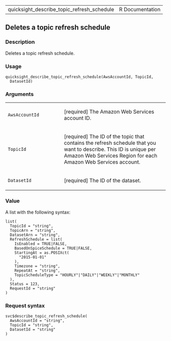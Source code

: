 <table style="width: 100%;">
<tbody>
<tr class="odd">
<td>quicksight_describe_topic_refresh_schedule</td>
<td style="text-align: right;">R Documentation</td>
</tr>
</tbody>
</table>

## Deletes a topic refresh schedule

### Description

Deletes a topic refresh schedule.

### Usage

    quicksight_describe_topic_refresh_schedule(AwsAccountId, TopicId,
      DatasetId)

### Arguments

<table>
<colgroup>
<col style="width: 35%" />
<col style="width: 65%" />
</colgroup>
<tbody>
<tr class="odd">
<td><code
id="quicksight_describe_topic_refresh_schedule_:_AwsAccountId">AwsAccountId</code></td>
<td><p>[required] The Amazon Web Services account ID.</p></td>
</tr>
<tr class="even">
<td><code
id="quicksight_describe_topic_refresh_schedule_:_TopicId">TopicId</code></td>
<td><p>[required] The ID of the topic that contains the refresh schedule
that you want to describe. This ID is unique per Amazon Web Services
Region for each Amazon Web Services account.</p></td>
</tr>
<tr class="odd">
<td><code
id="quicksight_describe_topic_refresh_schedule_:_DatasetId">DatasetId</code></td>
<td><p>[required] The ID of the dataset.</p></td>
</tr>
</tbody>
</table>

### Value

A list with the following syntax:

    list(
      TopicId = "string",
      TopicArn = "string",
      DatasetArn = "string",
      RefreshSchedule = list(
        IsEnabled = TRUE|FALSE,
        BasedOnSpiceSchedule = TRUE|FALSE,
        StartingAt = as.POSIXct(
          "2015-01-01"
        ),
        Timezone = "string",
        RepeatAt = "string",
        TopicScheduleType = "HOURLY"|"DAILY"|"WEEKLY"|"MONTHLY"
      ),
      Status = 123,
      RequestId = "string"
    )

### Request syntax

    svc$describe_topic_refresh_schedule(
      AwsAccountId = "string",
      TopicId = "string",
      DatasetId = "string"
    )
